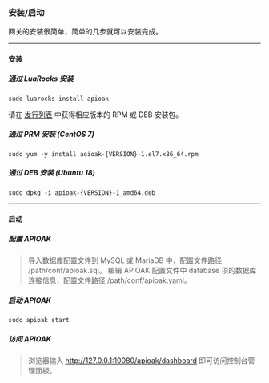 ### 安装/启动

网关的安装很简单，简单的几步就可以安装完成。

---
#### 安装

##### 通过 LuaRocks 安装

```shell
sudo luarocks install apioak
```

请在 [发行列表](https://gitee.com/apioak/apioak/releases) 中获得相应版本的 RPM 或 DEB 安装包。

##### 通过 PRM 安装 (CentOS 7)

```shell
sudo yum -y install aoioak-{VERSION}-1.el7.x86_64.rpm
```

##### 通过 DEB 安装 (Ubuntu 18)

```shell
sudo dpkg -i apioak-{VERSION}-1_amd64.deb
```

---
#### 启动

##### 配置 APIOAK

> 导入数据库配置文件到 MySQL 或 MariaDB 中，配置文件路径 /path/conf/apioak.sql。
> 编辑 APIOAK 配置文件中 database 项的数据库连接信息，配置文件路径 /path/conf/apioak.yaml。

##### 启动 APIOAK

```shell
sudo apioak start
```

##### 访问 APIOAK

> 浏览器输入 http://127.0.0.1:10080/apioak/dashboard 即可访问控制台管理面板。









